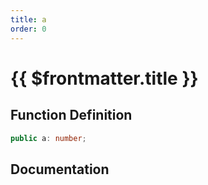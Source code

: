 ```yaml
---
title: a
order: 0
---
```


# {{ $frontmatter.title }}

## Function Definition

```ts
public a: number;
```

## Documentation

<!--@include: ./parts/a.md-->
